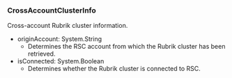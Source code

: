 ### CrossAccountClusterInfo
Cross-account Rubrik cluster information.

- originAccount: System.String
  - Determines the RSC account from which the Rubrik cluster has been retrieved.
- isConnected: System.Boolean
  - Determines whether the Rubrik cluster is connected to RSC.
